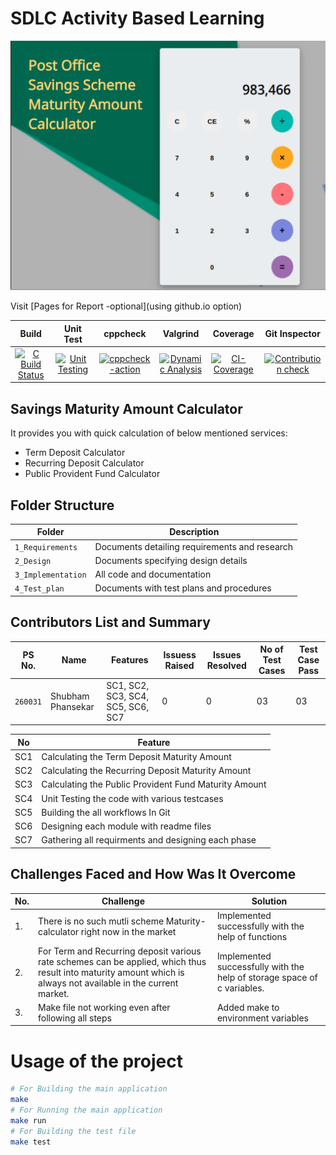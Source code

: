 # SDLC Activity Based Learning
![Banner](https://github.com/shubh-77/LnT_Mini_Project/blob/main/1_Requirements/banner1.png)

Visit [Pages for Report -optional](using github.io option)

|Build|Unit Test|cppcheck|Valgrind|Coverage|Git Inspector|
|:--:|:--:|:--:|:--:|:--:|:--:|
| [![C Build Status](https://github.com/shubh-77/260031_LTTS_C_ProjectEnhancement/actions/workflows/cbuild.yml/badge.svg)](https://github.com/shubh-77/260031_LTTS_C_ProjectEnhancement/actions/workflows/cbuild.yml) |[![Unit Testing](https://github.com/shubh-77/260031_LTTS_C_ProjectEnhancement/actions/workflows/unitTesting.yml/badge.svg)](https://github.com/shubh-77/260031_LTTS_C_ProjectEnhancement/actions/workflows/unitTesting.yml)|[![cppcheck-action](https://github.com/shubh-77/260031_LTTS_C_ProjectEnhancement/actions/workflows/cppcheck.yml/badge.svg)](https://github.com/shubh-77/260031_LTTS_C_ProjectEnhancement/actions/workflows/cppcheck.yml)|[![Dynamic Analysis](https://github.com/shubh-77/260031_LTTS_C_ProjectEnhancement/actions/workflows/dynamic_code_quality.yml/badge.svg)](https://github.com/shubh-77/260031_LTTS_C_ProjectEnhancement/actions/workflows/dynamic_code_quality.yml)|[![CI-Coverage](https://github.com/shubh-77/260031_LTTS_C_ProjectEnhancement/actions/workflows/coverage.yml/badge.svg)](https://github.com/shubh-77/260031_LTTS_C_ProjectEnhancement/actions/workflows/coverage.yml)|[![Contribution check](https://github.com/shubh-77/260031_LTTS_C_ProjectEnhancement/actions/workflows/gitinspector.yml/badge.svg)](https://github.com/shubh-77/260031_LTTS_C_ProjectEnhancement/actions/workflows/gitinspector.yml)|






## Savings Maturity Amount Calculator
It provides you with quick calculation of below mentioned services:

* Term Deposit Calculator
* Recurring Deposit Calculator
* Public Provident Fund Calculator







## Folder Structure
Folder             | Description
-------------------| -----------------------------------------
`1_Requirements`   | Documents detailing requirements and research
`2_Design`         | Documents specifying design details
`3_Implementation` | All code and documentation
`4_Test_plan`      | Documents with test plans and procedures









## Contributors List and Summary
PS No. |  Name   |    Features    | Issuess Raised |Issues Resolved|No of Test Cases|Test Case Pass
---------|-------------|----------------|----------------|---------------|-------------|--------------
`260031` | Shubham Phansekar  | SC1, SC2, SC3, SC4, SC5, SC6, SC7| 0   | 0  | 03   | 03     

| No |Feature  |
|--|--|
| SC1 |Calculating the Term Deposit Maturity Amount |
| SC2 |Calculating the Recurring Deposit Maturity Amount |
| SC3 |Calculating the Public Provident Fund Maturity Amount |
| SC4 |Unit Testing the code with various testcases |
| SC5 |Building the all workflows In Git |
| SC6 |Designing each module with readme files |
| SC7 |Gathering all requirments and designing each phase |



## Challenges Faced and How Was It Overcome
| No. | Challenge | Solution
|-----|-----------|--------
|1. | There is no such mutli scheme Maturity-calculator right now in the market | Implemented successfully with the help of functions
|2. | For Term and Recurring deposit various rate schemes can be applied, which thus result into maturity amount which is always not available in the current market.| Implemented successfully with the help of storage space of c variables. |
| 3. | Make file not working even after following all steps  | Added make to environment variables  |



# Usage of the project
```sh
# For Building the main application
make
# For Running the main application
make run
# For Building the test file
make test
```    
   


